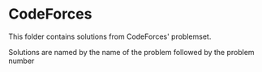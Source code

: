 # CodeForces
 This folder contains solutions from CodeForces' problemset.

 Solutions are named by the name of the problem followed by the problem number
